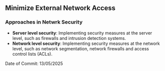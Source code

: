 ## Minimize External Network Access

### Approaches in Netwrk Security

- **Server level security**: Implementing security measures at the server level, such as firewalls and intrusion detection systems.
- **Network level security**: Implementing security measures at the network level, such as network segmentation, network firewalls and access control lists (ACLs).

Date of Commit: 13/05/2025